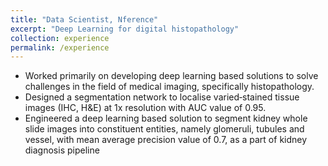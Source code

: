 ```yaml
---
title: "Data Scientist, Nference"
excerpt: "Deep Learning for digital histopathology"
collection: experience
permalink: /experience
---
```

* Worked primarily on developing deep learning based solutions to solve challenges in the field of medical imaging, specifically histopathology.
* Designed a segmentation network to localise varied‑stained tissue images (IHC, H&E) at 1x resolution with AUC value of 0.95.
* Engineered a deep learning based solution to segment kidney whole slide images into constituent entities, namely glomeruli, tubules and
vessel, with mean average precision value of 0.7, as a part of kidney diagnosis pipeline

